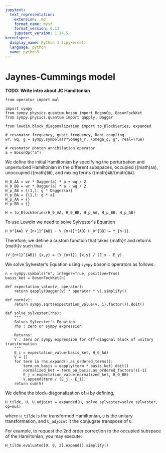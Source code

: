 ```yaml
---
jupytext:
  text_representation:
    extension: .md
    format_name: myst
    format_version: 0.13
    jupytext_version: 1.14.5
kernelspec:
  display_name: Python 3 (ipykernel)
  language: python
  name: python3
---
```


# Jaynes-Cummings model

**TODO: Write intro about JC Hamiltonian**

```{code-cell} ipython3
from operator import mul

import sympy
from sympy.physics.quantum.boson import BosonOp, BosonFockKet
from sympy.physics.quantum import qapply, Dagger

from lowdin.block_diagonalization import to_BlockSeries, expanded
```

```{code-cell} ipython3
# resonator frequency, qubit frequency, Rabi coupling
wr, wq, g = sympy.symbols(r"\omega_r, \omega_q, g", real=True)

# resonator photon annihilation operator
a = BosonOp("a")
```

We define the initial Hamiltonian by specifying the perturbation and unperturbed
Hamiltonian in the different subspaces, occupied ({math}`AA`), unoccupied ({math}`BB`), and mixing
terms ({math}`AB`/{math}`BA`).

```{code-cell} ipython3
H_0_AA = wr * Dagger(a) * a + wq / 2
H_0_BB = wr * Dagger(a) * a - wq / 2
H_p_AB = {(1,): g * Dagger(a)}
H_p_BA = {(1,): g * a}
H_p_AA = {}
H_p_BB = {}

H = to_BlockSeries(H_0_AA, H_0_BB, H_p_AA, H_p_BB, H_p_AB)
```

To use Lowdin we need to solve Sylvester's Equation

```{math}
H_0^{AA} V_{n+1}^{AB} - V_{n+1}^{AB} H_0^{BB} = Y_{n+1}.
```

Therefore, we define a custom function that takes {math}`Y` and returns {math}`V` such that

```{math}
(V_{n+1}^{AB})_{x,y} = (Y_{n+1})_{x,y} / (E_x - E_y).
```
We solve Sylvester's Equation using `sympy` bosonic operators as follows:

```{code-cell} ipython3
n = sympy.symbols("n", integer=True, positive=True)
basis_ket = BosonFockKet(n)

def expectation_value(v, operator):
    return qapply(Dagger(v) * operator * v).simplify()

def norm(v):
    return sympy.sqrt(expectation_value(v, 1).factor()).doit()

def solve_sylvester(rhs):
    """
    Solves Sylvester's Equation
    rhs : zero or sympy expression

    Returns:
    V : zero or sympy expression for off-diagonal block of unitary transformation
    """
    E_i = expectation_value(basis_ket, H_0_AA)
    V = []
    for term in rhs.expand().as_ordered_terms():
        term_on_basis = qapply(term * basis_ket).doit()
        normalized_ket = term_on_basis.as_ordered_factors()[-1]
        E_j = expectation_value(normalized_ket, H_0_BB)
        V.append(term / (E_j - E_i))
    return sum(V)
```

We define the block-diagonalization of `H` by defining,

```{code-cell} ipython3
H_tilde, U, U_adjoint = expanded(H, solve_sylvester=solve_sylvester, op=mul)
```

where `H_tilde` is the transformed Hamiltonian, `U` is the unitary transformation, and
`U_adjoint` it the conjugate transpose of `U`.

For example, to request the 2nd order correction to the occupied subspace of the
Hamiltonian, you may execute:

```{code-cell} ipython3
H_tilde.evaluated[0, 0, 2].expand().simplify()
```
